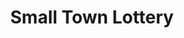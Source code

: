 ---
title: "Small Town Lottery"
url: /digos/small-town-lottery-dona-aurora-street/
shop: lottery
---